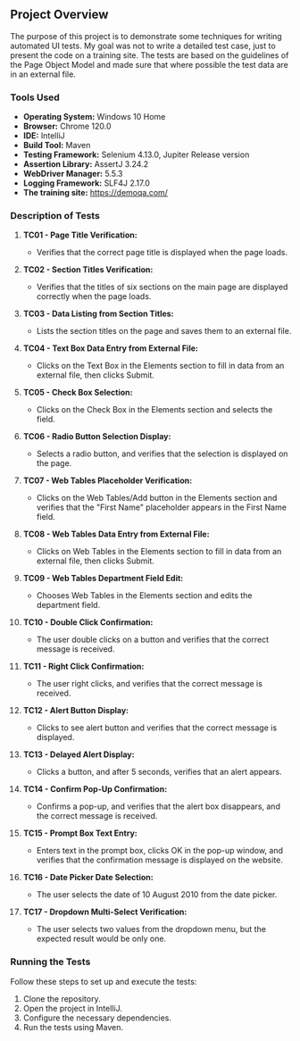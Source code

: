 ## Project Overview

The purpose of this project is to demonstrate some techniques for writing automated UI tests.
My goal was not to write a detailed test case, just to present the code on a training site.
The tests are based on the guidelines of the Page Object Model and made sure that where possible the test data are in an external file.

### Tools Used

- **Operating System:** Windows 10 Home
- **Browser:** Chrome 120.0
- **IDE:** IntelliJ
- **Build Tool:** Maven
- **Testing Framework:** Selenium 4.13.0, Jupiter Release version
- **Assertion Library:** AssertJ 3.24.2
- **WebDriver Manager:** 5.5.3
- **Logging Framework:** SLF4J 2.17.0
- **The training site:** https://demoqa.com/

### Description of Tests

1. **TC01 - Page Title Verification:**
   - Verifies that the correct page title is displayed when the page loads.

2. **TC02 - Section Titles Verification:**
   - Verifies that the titles of six sections on the main page are displayed correctly when the page loads.

3. **TC03 - Data Listing from Section Titles:**
   - Lists the section titles on the page and saves them to an external file.

4. **TC04 - Text Box Data Entry from External File:**
   - Clicks on the Text Box in the Elements section to fill in data from an external file, then clicks Submit.

5. **TC05 - Check Box Selection:**
   - Clicks on the Check Box in the Elements section and selects the field.

6. **TC06 - Radio Button Selection Display:**
   - Selects a radio button, and verifies that the selection is displayed on the page.

7. **TC07 - Web Tables Placeholder Verification:**
   - Clicks on the Web Tables/Add button in the Elements section and verifies that the "First Name" placeholder appears in the First Name field.

8. **TC08 - Web Tables Data Entry from External File:**
   - Clicks on Web Tables in the Elements section to fill in data from an external file, then clicks Submit.

9. **TC09 - Web Tables Department Field Edit:**
   - Chooses Web Tables in the Elements section and edits the department field.

10. **TC10 - Double Click Confirmation:**
    - The user double clicks on a button and verifies that the correct message is received.

11. **TC11 - Right Click Confirmation:**
    - The user right clicks, and verifies that the correct message is received.

12. **TC12 - Alert Button Display:**
    - Clicks to see alert button and verifies that the correct message is displayed.

13. **TC13 - Delayed Alert Display:**
    - Clicks a button, and after 5 seconds, verifies that an alert appears.

14. **TC14 - Confirm Pop-Up Confirmation:**
    - Confirms a pop-up, and verifies that the alert box disappears, and the correct message is received.

15. **TC15 - Prompt Box Text Entry:**
    - Enters text in the prompt box, clicks OK in the pop-up window, and verifies that the confirmation message is displayed on the website.

16. **TC16 - Date Picker Date Selection:**
    - The user selects the date of 10 August 2010 from the date picker.

17. **TC17 - Dropdown Multi-Select Verification:**
    - The user selects two values from the dropdown menu, but the expected result would be only one.

### Running the Tests

Follow these steps to set up and execute the tests:

1. Clone the repository.
2. Open the project in IntelliJ.
3. Configure the necessary dependencies.
4. Run the tests using Maven.

